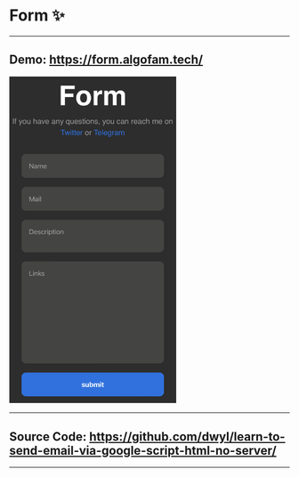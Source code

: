 # Form :sparkles:
---

## Demo: https://form.algofam.tech/  

<img src="demo.jpg" alt="alt text" width="300px">
 
---  
## Source Code: https://github.com/dwyl/learn-to-send-email-via-google-script-html-no-server/  
---  
